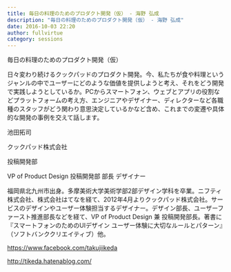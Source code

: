 ```yaml
---
title: 毎日の料理のためのプロダクト開発（仮） - 海野 弘成
description: "毎日の料理のためのプロダクト開発（仮） - 海野 弘成"
date: 2016-10-03 22:20
author: fullvirtue
category: sessions
---
```


毎日の料理のためのプロダクト開発（仮）

日々変わり続けるクックパッドのプロダクト開発。今、私たちが食や料理というジャンルの中でユーザーにどのような価値を提供しようと考え、それをどう開発で実践しようとしているか。PCからスマートフォン、ウェブとアプリの役割などプラットフォームの考え方、エンジニアやデザイナー、ディレクターなど各職種のスタッフがどう関わり意思決定しているかなど含め、これまでの変遷や具体的な開発の事例を交えて話します。

池田拓司

クックパッド株式会社

投稿開発部

VP of Product Design 投稿開発部 部長 デザイナー

福岡県北九州市出身。多摩美術大学美術学部2部デザイン学科を卒業。ニフティ株式会社、株式会社はてなを経て、2012年4月よりクックパッド株式会社。サービスのデザインやユーザー体験担当するデザイナー。デザイン部長、ユーザーファースト推進部長などを経て、VP of Product Design 兼 投稿開発部長。著書に『スマートフォンのためのUIデザイン ユーザー体験に大切なルールとパターン』（ソフトバンククリエイティブ）他。

https://www.facebook.com/takujiikeda

http://tikeda.hatenablog.com/

